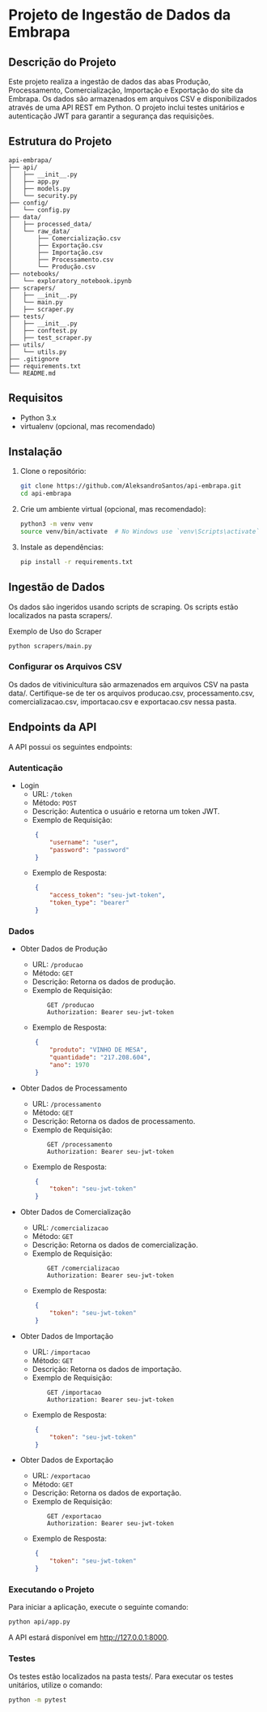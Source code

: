 # Projeto de Ingestão de Dados da Embrapa

## Descrição do Projeto

Este projeto realiza a ingestão de dados das abas Produção, Processamento, Comercialização, Importação e Exportação do site da Embrapa. Os dados são armazenados em arquivos CSV e disponibilizados através de uma API REST em Python. O projeto inclui testes unitários e autenticação JWT para garantir a segurança das requisições.

## Estrutura do Projeto

    api-embrapa/
    ├── api/
    │   ├── __init__.py
    │   ├── app.py
    │   ├── models.py
    │   └── security.py
    ├── config/
    │   └── config.py
    ├── data/
    │   ├── processed_data/
    │   └── raw_data/
    │       ├── Comercialização.csv
    │       ├── Exportação.csv
    │       ├── Importação.csv
    │       ├── Processamento.csv
    │       └── Produção.csv
    ├── notebooks/
    │   └── exploratory_notebook.ipynb
    ├── scrapers/
    │   ├── __init__.py
    │   └── main.py
    │   ├── scraper.py
    ├── tests/
    │   ├── __init__.py
    │   ├── conftest.py
    │   ├── test_scraper.py
    ├── utils/
    │   └── utils.py
    ├── .gitignore
    ├── requirements.txt
    └── README.md



## Requisitos

- Python 3.x
- virtualenv (opcional, mas recomendado)

## Instalação

1. Clone o repositório:
    ```bash
    git clone https://github.com/AleksandroSantos/api-embrapa.git
    cd api-embrapa
    ```

2. Crie um ambiente virtual (opcional, mas recomendado):
    ```bash
    python3 -m venv venv
    source venv/bin/activate  # No Windows use `venv\Scripts\activate`
    ```

3. Instale as dependências:
    ```bash
    pip install -r requirements.txt
    ```


## Ingestão de Dados
Os dados são ingeridos usando scripts de scraping. Os scripts estão localizados na pasta scrapers/.

Exemplo de Uso do Scraper

```bash
python scrapers/main.py 
```

### Configurar os Arquivos CSV
Os dados de vitivinicultura são armazenados em arquivos CSV na pasta data/. Certifique-se de ter os arquivos producao.csv, processamento.csv, comercializacao.csv, importacao.csv e exportacao.csv nessa pasta.


## Endpoints da API

A API possui os seguintes endpoints:

### Autenticação
- Login
    - URL: `/token`
    - Método: `POST`
    - Descrição: Autentica o usuário e retorna um token JWT.
    - Exemplo de Requisição:
    ```json
        {
            "username": "user",
            "password": "password"
        }
    ```
    - Exemplo de Resposta:
    ```json
        {
            "access_token": "seu-jwt-token",
            "token_type": "bearer"
        }
    ```
### Dados

- Obter Dados de Produção
    - URL: `/producao`
    - Método: `GET`
    - Descrição: Retorna os dados de produção.
    - Exemplo de Requisição:
        ```
            GET /producao
            Authorization: Bearer seu-jwt-token
        ```
    - Exemplo de Resposta:
    ```json
        {
            "produto": "VINHO DE MESA",
            "quantidade": "217.208.604",
            "ano": 1970
        }
    ```
- Obter Dados de Processamento
    - URL: `/processamento`
    - Método: `GET`
    - Descrição: Retorna os dados de processamento.
    - Exemplo de Requisição:
        ```
            GET /processamento
            Authorization: Bearer seu-jwt-token
        ```
    - Exemplo de Resposta:
    ```json
        {
            "token": "seu-jwt-token"
        }
    ```
- Obter Dados de Comercialização
    - URL: `/comercializacao`
    - Método: `GET`
    - Descrição: Retorna os dados de comercialização.
    - Exemplo de Requisição:
        ```
            GET /comercializacao
            Authorization: Bearer seu-jwt-token
        ```
    - Exemplo de Resposta:
    ```json
        {
            "token": "seu-jwt-token"
        }
    ```
    
- Obter Dados de Importação
    - URL: `/importacao`
    - Método: `GET`
    - Descrição: Retorna os dados de importação.
    - Exemplo de Requisição:
        ```
            GET /importacao
            Authorization: Bearer seu-jwt-token
        ```
    - Exemplo de Resposta:
    ```json
        {
            "token": "seu-jwt-token"
        }
    ```
    
- Obter Dados de Exportação
    - URL: `/exportacao`
    - Método: `GET`
    - Descrição: Retorna os dados de exportação.
    - Exemplo de Requisição:
        ```
            GET /exportacao
            Authorization: Bearer seu-jwt-token
        ```
    - Exemplo de Resposta:
    ```json
        {
            "token": "seu-jwt-token"
        }
    ```


### Executando o Projeto

Para iniciar a aplicação, execute o seguinte comando:

```bash
python api/app.py
```
A API estará disponível em http://127.0.0.1:8000.

### Testes

Os testes estão localizados na pasta tests/.
Para executar os testes unitários, utilize o comando:

```bash
python -m pytest
```


